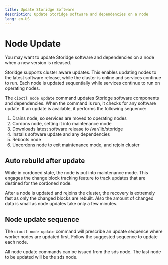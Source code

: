 ```yaml
---
title: Update Storidge Software
description: Update Storidge software and dependencies on a node  
lang: en-US
---
```


# Node Update

You may want to update Storidge software and dependencies on a node when a new version is released.

Storidge supports cluster aware updates. This enables updating nodes to the latest software release, while the cluster is online and services continue to run. Each node is updated sequentially while services continue to run on operating nodes.

The `cioctl node update` command updates Storidge software components and dependencies. When the command is run, it checks for any software update. If an update is available, it performs the following sequence:

1. Drains node, so services are moved to operating nodes
2. Cordons node, setting it into maintenance mode
3. Downloads latest software release to /var/lib/storidge
4. Installs software update and any dependencies
5. Reboots node
6. Uncordons node to exit maintenance mode, and rejoin cluster

## Auto rebuild after update

While in cordoned state, the node is put into maintenance mode. This engages the change block tracking feature to track updates that are destined for the cordoned node.

After a node is updated and rejoins the cluster, the recovery is extremely fast as only the changed blocks are rebuilt. Also the amount of changed data is small as node updates take only a few minutes.

## Node update sequence

The `cioctl node update` command will prescribe an update sequence where worker nodes are updated first. Follow the suggested sequence to update each node.

All node update commands can be issued from the sds node. The last node to be updated will be the sds node.
